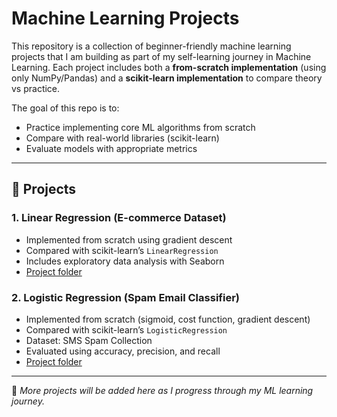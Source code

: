 # Machine Learning Projects

This repository is a collection of beginner-friendly machine learning projects that I am building as part of my self-learning journey in Machine Learning. Each project includes both a **from-scratch implementation** (using only NumPy/Pandas) and a **scikit-learn implementation** to compare theory vs practice.

The goal of this repo is to:
- Practice implementing core ML algorithms from scratch
- Compare with real-world libraries (scikit-learn)
- Evaluate models with appropriate metrics

---

## 📂 Projects

### 1. Linear Regression (E-commerce Dataset)
- Implemented from scratch using gradient descent
- Compared with scikit-learn’s `LinearRegression`
- Includes exploratory data analysis with Seaborn
- [Project folder](./linear_regression_ecommerce)

### 2. Logistic Regression (Spam Email Classifier)
- Implemented from scratch (sigmoid, cost function, gradient descent)
- Compared with scikit-learn’s `LogisticRegression`
- Dataset: SMS Spam Collection
- Evaluated using accuracy, precision, and recall
- [Project folder](./spam_classifier_logistic_regression)

---

📌 *More projects will be added here as I progress through my ML learning journey.*
